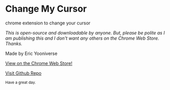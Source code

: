 # Change My Cursor
chrome extension to change your cursor

*This is open-source and downloadable by anyone. But, please be polite as I am publishing this and I don't want any others on the Chrome Web Store. Thanks.*

Made by Eric Yooniverse

[View on the Chrome Web Store!](https://chrome.google.com/webstore/detail/change-my-cursor/lppmahciboilaokklohhhdlaadkobgpc)

[Visit Github Repo](https://github.com/yummypasta/changemycursor)

<sub>Have a great day.</sub>
